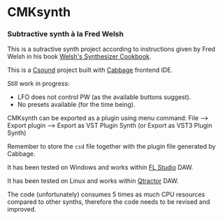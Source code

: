 # CMKsynth
### Subtractive synth à la Fred Welsh

This is a sutractive synth project according to instructions given by Fred Welsh in his book [Welsh's Synthesizer Cookbook](https://www.synthesizer-cookbook.com/).

This is a [Csound](https://csound.com/) project built with [Cabbage](https://cabbageaudio.com/) frontend IDE.

Still work in progress:
* LFO does not control PW (as the available buttons suggest). 
* No presets available (for the time being).

CMKsynth can be exported as a plugin using menu command: File --> Export plugin --> Export as VST Plugin Synth (or Export as VST3 Plugin Synth)

Remember to store the `csd` file together with the plugin file generated by Cabbage.

It has been tested on Windows and works within [FL Studio](https://www.image-line.com/) DAW.

It has been tested on Linux and works within [Qtractor](https://qtractor.org/) DAW.

The code (unfortunately) consumes 5 times as much CPU resources compared to other synths, therefore the code needs to be revised and improved.
